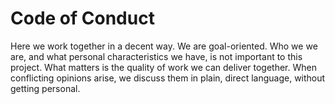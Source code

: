 
# Code of Conduct

Here we work together in a decent way.
We are goal-oriented. 
Who we we are, and what personal characteristics we have, is not important to this project.
What matters is the quality of work we can deliver together.
When conflicting opinions arise, we discuss them in plain, direct language, without getting personal. 
